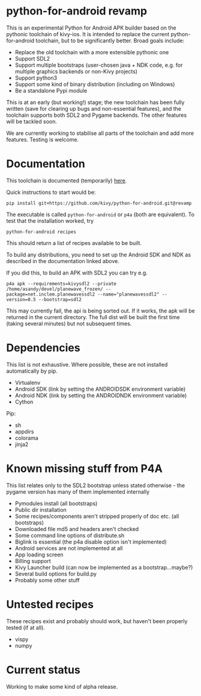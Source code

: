 # python-for-android revamp

This is an experimental Python for Android APK builder based on the
pythonic toolchain of kivy-ios. It is intended to replace the current
python-for-android toolchain, but to be significantly better. Broad goals include:

- Replace the old toolchain with a more extensible pythonic one
- Support SDL2
- Support multiple bootstraps (user-chosen java + NDK code, e.g. for
  multiple graphics backends or non-Kivy projects)
- Support python3
- Support some kind of binary distribution
  (including on Windows)
- Be a standalone Pypi module

This is at an early (but working!) stage; the new toolchain has been
fully written (save for clearing up bugs and non-essential features),
and the toolchain supports both SDL2 and Pygame backends. The other
features will be tackled soon.

We are currently working to stabilise all parts of the toolchain and
add more features. Testing is welcome.

# Documentation

This toolchain is documented (temporarily)
[here](http://inclem.net/files/p4a_revamp_doc/).

Quick instructions to start would be:

    pip install git+https://github.com/kivy/python-for-android.git@revamp

The executable is called `python-for-android` or `p4a` (both are
equivalent). To test that the installation worked, try

    python-for-android recipes

This should return a list of recipes available to be built.

To build any distributions, you need to set up the Android SDK and NDK
as described in the documentation linked above.

If you did this, to build an APK with SDL2 you can try e.g.

    p4a apk --requirements=kivysdl2 --private /home/asandy/devel/planewave_frozen/ --package=net.inclem.planewavessdl2 --name="planewavessdl2" --version=0.5 --bootstrap=sdl2

This may currently fail, the api is being sorted out. If it works, the
apk will be returned in the current directory. The full dist will be
built the first time (taking several minutes) but not subsequent
times.


# Dependencies

This list is not exhaustive. Where possible, these are not installed
automatically by pip.

- Virtualenv
- Android SDK (link by setting the ANDROIDSDK environment variable)
- Android NDK (link by setting the ANDROIDNDK environment variable)
- Cython

Pip:
- sh
- appdirs
- colorama
- jinja2


# Known missing stuff from P4A

This list relates only to the SDL2 bootstrap unless stated otherwise -
the pygame version has many of them implemented internally

- Pymodules install (all bootstraps)
- Public dir installation
- Some recipes/components aren't stripped properly of doc etc. (all bootstraps)
- Downloaded file md5 and headers aren't checked
- Some command line options of distribute.sh
- Biglink is essential (the p4a disable option isn't implemented)
- Android services are not implemented at all
- App loading screen
- Billing support
- Kivy Launcher build (can now be implemented as a bootstrap...maybe?)
- Several build options for build.py
- Probably some other stuff

# Untested recipes

These recipes exist and probably should work, but haven't been
properly tested (if at all).

- vispy
- numpy


# Current status

Working to make some kind of alpha release.
